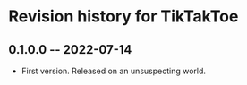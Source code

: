# Revision history for TikTakToe

## 0.1.0.0 -- 2022-07-14

* First version. Released on an unsuspecting world.
